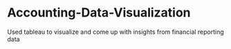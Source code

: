 # Accounting-Data-Visualization
Used tableau to visualize and come up with insights from financial reporting data
